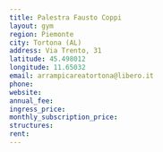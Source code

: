 ```yaml
---
title: Palestra Fausto Coppi
layout: gym
region: Piemonte
city: Tortona (AL)
address: Via Trento, 31
latitude: 45.498012
longitude: 11.65032
email: arrampicareatortona@libero.it
phone: 
website: 
annual_fee: 
ingress_price: 
monthly_subscription_price: 
structures: 
rent: 
---
```


